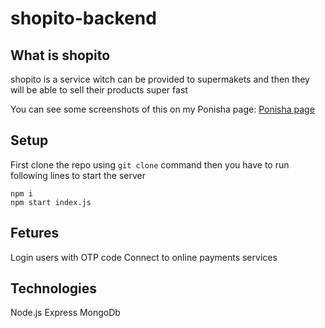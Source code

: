 # shopito-backend

## What is shopito

shopito is a service witch can be provided to supermakets and then they will be able to sell their products super fast

You can see some screenshots of this on my Ponisha page:
[Ponisha page](https://ponisha.ir/profile/aminsaedi/portfolio/222230 "Ponisha")

## Setup

First clone the repo using `git clone` command
then you have to run following lines to start the server

```
npm i
npm start index.js
```

## Fetures

Login users with OTP code
Connect to online payments services

## Technologies

Node.js
Express
MongoDb
